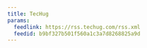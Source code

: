 ```yaml
---
title: TecHug
params:
  feedlink: https://rss.techug.com/rss.xml
  feedid: b9bf327b501f560a1c3a7d8268825a9d
---
```


